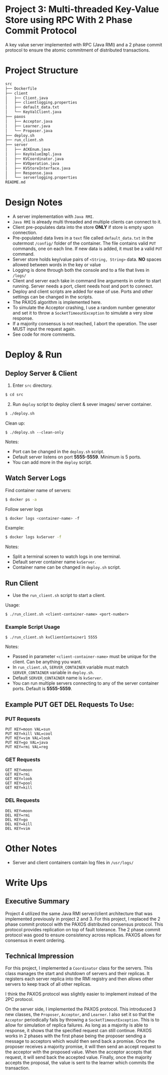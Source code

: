 # Project 3: Multi-threaded Key-Value Store using RPC With 2 Phase Commit Protocol

A key value server implemented with RPC (Java RMI) and a 2 phase commit protocol to ensure the atomic commitment of distributed transactions.

# Project Structure

``` bash
src
├── Dockerfile
├── client
│   ├── Client.java
│   ├── clientlogging.properties
│   ├── default_data.txt
│   └── KeyValClient.java
├── paxos
│   ├── Acceptor.java
│   ├── Learner.java
│   └── Proposer.java
├── deploy.sh
├── run_client.sh
├── server
│   ├── ACKEnum.java
│   ├── KeyValueImpl.java
│   ├── KVCoordinator.java
│   ├── KVOperation.java
│   ├── KVStoreInterface.java
│   ├── Response.java
│   └── serverlogging.properties 
README.md
```

# Design Notes
* A server implementation with `Java RMI`.
* `Java RMI` is already multi threaded and multiple clients can connect to it.
* Client pre-populates data into the store **ONLY** if store is empty upon connection.
* Pre-populated data lives in a `text` file called `default_data.txt` in the outermost `/config/` folder of the container. The file contains valid `PUT` commands, one on each line. If new data is added, it must be a valid `PUT` command.
* Server store holds key/value pairs of `<String, String>` data. **NO** spaces allowed between words in the key or value
* Logging is done through both the console and to a file that lives in `/logs/`
* Client and server each take in command line arguments in order to start running. Server needs a port, client needs host and port to connect.
* Deploy and client scripts are added for ease of use. Ports and other settings can be changed in the scripts.
* The PAXOS algorithm is implemented here.
* To simulate the Acceptor crashing, I use a random number generator and set it to throw a `SocketTimeoutException` to simulate a very slow response.
* If a majority consensus is not reached, I abort the operation. The user MUST input the request again.
* See code for more comments.

# Deploy & Run
## Deploy Server & Client

1. Enter `src` directory.
``` bash
$ cd src
```
2. Run `deploy` script to deploy client & sever images/ server container.
``` bash
$ ./deploy.sh
```

Clean up: 
```
$ ./deploy.sh --clean-only
```

Notes:
* Port can be changed in the `deploy.sh` script.
* Default server listens on port **5555-5559**. Minimum is 5 ports.
* You can add more in the `deploy` script.

## Watch Server Logs

Find container name of servers:
```bash
$ docker ps -a
```
Follow server logs
``` bash
$ docker logs <container-name> -f
```
Example:
```bash
$ docker logs kvServer -f 
```

Notes:
* Split a terminal screen to watch logs in one terminal.
* Default server container name `kvServer`.
* Container name can be changed in `deploy.sh` script.

## Run Client
* Use the `run_client.sh` script to start a client.

Usage: 
```
$ ./run_client.sh <client-container-name> <port-number>
```

### Example Script Usage
```
$ ./run_client.sh kvClientContainer1 5555
```

Notes:
* Passed in parameter `<client-container-name>` must be unique for the client. Can be anything you want.
* In `run_client.sh`,  `SERVER_CONTAINER` variable must match `SERVER_CONTAINER` variable in `deploy.sh`.
* Default `SERVER_CONTAINER` name is `kvServer`.
* You can run multiple servers connecting to any of the server container ports. Default is **5555-5559**.

## Example PUT GET DEL Requests To Use:

### PUT Requests
```
PUT KEY=moon VAL=sun
PUT KEY=kill VAL=cool
PUT KEY=vim VAL=look
PUT KEY=go VAL=java
PUT KEY=rmi VAL=reg
```
### GET Requests
```
GET KEY=moon
GET KEY=rmi
GET KEY=look
GET KEY=pool
GET KEY=kill
```
### DEL Requests
```
DEL KEY=moon
DEL KEY=rmi
DEL KEY=go
DEL KEY=kill
DEL KEY=vim
```

# Other Notes
* Server and client containers contain log files in `/usr/logs/`

# Write Ups

## Executive Summary

Project 4 utilized the same Java RMI server/client architecture that was implemented previously in project 2 and 3. For this project, I replaced the 2 phase commit protocol with the PAXOS distributed consensus protocol. This protocol provides replication on top of fault tolerance. The 2 phase commit protocol was good to ensure consistency across replicas. PAXOS allows for consensus in event ordering.

## Technical Impression

For this project, I implemented a `Coordinator` class for the servers. This class manages the start and shutdown of servers and their replicas. It registers each server replica into the RMI registry and then allows other servers to keep track of all other replicas.

I think the PAXOS protocol was slightly easier to implement instead of the 2PC protocol.

On the server side, I implemented the PAXOS protocol. This introduced 3 new classes, the `Proposer`, `Acceptor`, and `Learner`. I also set it so that the `Acceptor` periodically fails by throwing a `SocketTimeoutException`. This is to allow for simulation of replica failures. As long as a majority is able to response, it shows that the specified request can still continue.
PAXOS works in 2 phases with the first phase being the proposer sending a message to acceptors which would then send back a promise. Once the proposer receives a majority promise, it will then send an accept request to the acceptor with the proposed value. When the acceptor accepts that request, it will send back the accepted value. Finally, once the majority accepts the proposal, the value is sent to the learner which commits the transaction.
